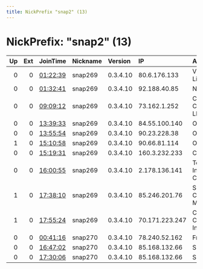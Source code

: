 ```yaml
---
title: NickPrefix "snap2" (13)
---
```


# NickPrefix: "snap2" (13)

|   Up |   Ext | JoinTime                                                                                            | Nickname   | Version   | IP             | AS                                       | CC   |   ORp |   Dirp | OS    | Contact   |   eFamMembers |
|-----:|------:|:----------------------------------------------------------------------------------------------------|:-----------|:----------|:---------------|:-----------------------------------------|:-----|------:|-------:|:------|:----------|--------------:|
|    0 |     0 | [01:22:39](https://metrics.torproject.org/rs.html#details/3EE563E98368B2E6CBD5A2648EF2980ECDA43CBD) | snap269    | 0.3.4.10  | 80.6.176.133   | Virgin Media Limited                     | gb   | 44531 |      0 | Linux | None      |             1 |
|    0 |     0 | [01:32:41](https://metrics.torproject.org/rs.html#details/F87E4FEE09E1EB3233DA52519AD120C5CF2C8EB4) | snap269    | 0.3.4.10  | 92.188.40.85   | NordNet SA                               | fr   | 33379 |      0 | Linux | None      |             1 |
|    0 |     0 | [09:09:12](https://metrics.torproject.org/rs.html#details/2887AB1D7D1F7FC6A062414BE83BF31CE527F715) | snap269    | 0.3.4.10  | 73.162.1.252   | Comcast Cable Communications, LLC        | us   | 43637 |      0 | Linux | None      |             1 |
|    0 |     0 | [13:39:33](https://metrics.torproject.org/rs.html#details/7A1C3778C726375B32532DE4E3EE92A7167B65FF) | snap269    | 0.3.4.10  | 84.55.100.140  | Ownit AB                                 | se   | 34893 |      0 | Linux | None      |             1 |
|    0 |     0 | [13:55:54](https://metrics.torproject.org/rs.html#details/AB7DE6945C96501A160EA4A1712415DBCEA8DADA) | snap269    | 0.3.4.10  | 90.23.228.38   | Orange                                   | fr   | 34349 |      0 | Linux | None      |             1 |
|    1 |     0 | [15:10:58](https://metrics.torproject.org/rs.html#details/7447A418EF030C9DB72894880E2735EA6F2DB76F) | snap269    | 0.3.4.10  | 90.66.81.114   | Orange                                   | fr   | 45563 |      0 | Linux | None      |             1 |
|    0 |     0 | [15:19:31](https://metrics.torproject.org/rs.html#details/36B599276E82D858579045F0B7CD7A53EFDC16BC) | snap269    | 0.3.4.10  | 160.3.232.233  | Cable One                                | us   | 46605 |      0 | Linux | None      |             1 |
|    0 |     0 | [16:00:55](https://metrics.torproject.org/rs.html#details/642CDC365A06F3A5D259C92542483D352F3C743F) | snap269    | 0.3.4.10  | 2.178.136.141  | Telecommunication Infrastructure Company | ir   | 37511 |      0 | Linux | None      |             1 |
|    1 |     0 | [17:38:10](https://metrics.torproject.org/rs.html#details/2CBA842EB08BB651D385997BC2D5089E35885566) | snap269    | 0.3.4.10  | 85.246.201.76  | Servicos De Comunicacoes E Multimedia S. | pt   | 35169 |      0 | Linux | None      |             1 |
|    1 |     0 | [17:55:24](https://metrics.torproject.org/rs.html#details/E6BC33BF413D5E3CBD4896E8F13E9BB8B83049D7) | snap269    | 0.3.4.10  | 70.171.223.247 | Cox Communications Inc.                  | us   | 42159 |      0 | Linux | None      |             1 |
|    0 |     0 | [00:41:16](https://metrics.torproject.org/rs.html#details/69FC7185724467A1CC8A301DE38D841E07176759) | snap270    | 0.3.4.10  | 78.240.52.162  | Free SAS                                 | fr   | 42682 |      0 | Linux | None      |             1 |
|    0 |     0 | [16:47:02](https://metrics.torproject.org/rs.html#details/7F5FF13D1F82EF475F69DD45C4A7042172221575) | snap270    | 0.3.4.10  | 85.168.132.66  | SFR SA                                   | fr   | 37959 |      0 | Linux | None      |             1 |
|    0 |     0 | [17:30:06](https://metrics.torproject.org/rs.html#details/2621ADC4A21B076C74E8FBF4A4987457073589F6) | snap270    | 0.3.4.10  | 85.168.132.66  | SFR SA                                   | fr   | 35435 |      0 | Linux | None      |             1 |
